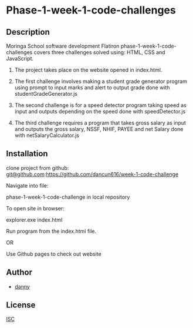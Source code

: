 
# Phase-1-week-1-code-challenges

## Description
Moringa School software development Flatiron phase-1-week-1-code-challenges covers three challenges solved using:
HTML, CSS and JavaScript.

1) The project takes place on the website opened in index.html.

2)  The first challenge involves making a student grade generator program using prompt to input marks and alert to output grade done with studentGradeGenerator.js

3)  The second challenge is for a speed detector program taking speed as input and outputs depending on the speed done with speedDetector.js

4)  The third challenge requires a program that takes gross salary as input and outputs the gross salary, NSSF, NHIF, PAYEE and net Salary done with netSalaryCalculator.js


## Installation
clone project from github:  git@github.com:https://github.com/dancun616/week-1-code-challenge

Navigate into file:

phase-1-week-1-code-challenge in local repository

To open site in browser:

explorer.exe index.html

Run program from the index.html file.

OR 

Use Github pages to check out website



## Author

- [danny](https://github.com/dancun616)


## License

[ISC]()

